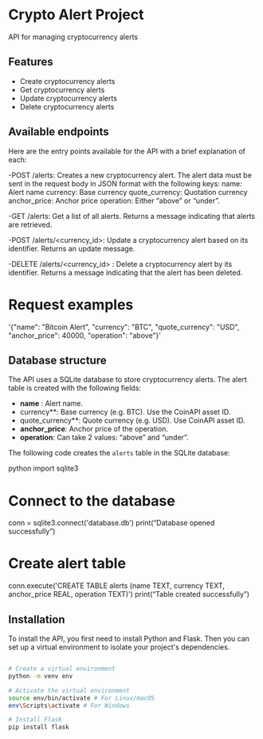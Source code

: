 
# Crypto Alert Project
API for managing cryptocurrency alerts

## Features
- Create cryptocurrency alerts
- Get cryptocurrency alerts
- Update cryptocurrency alerts
- Delete cryptocurrency alerts


## Available endpoints
Here are the entry points available for the API with a brief explanation of each:

-POST /alerts: Creates a new cryptocurrency alert. The alert data must be sent in the request body in JSON format with the following keys:
name: Alert name
currency: Base currency
quote_currency: Quotation currency
anchor_price: Anchor price
operation: Either “above” or “under”.

-GET /alerts: Get a list of all alerts. Returns a message indicating that alerts are retrieved.

-POST /alerts/<currency_id>: Update a cryptocurrency alert based on its identifier. Returns an update message.

-DELETE /alerts/<currency_id> : Delete a cryptocurrency alert by its identifier. Returns a message indicating that the alert has been deleted.

# Request examples
'{"name": "Bitcoin Alert", "currency": "BTC", "quote_currency": "USD", "anchor_price": 40000, "operation": "above"}'

## Database structure
The API uses a SQLite database to store cryptocurrency alerts. The alert table is created with the following fields:

- **name** : Alert name.
- currency**: Base currency (e.g. BTC). Use the CoinAPI asset ID.
- quote_currency**: Quote currency (e.g. USD). Use CoinAPI asset ID.
- **anchor_price**: Anchor price of the operation.
- **operation**: Can take 2 values: “above” and “under”.

The following code creates the `alerts` table in the SQLite database:

python
import sqlite3

# Connect to the database
conn = sqlite3.connect('database.db')
print(“Database opened successfully”)

# Create alert table
conn.execute('CREATE TABLE alerts (name TEXT, currency TEXT, anchor_price REAL, operation TEXT)')
print(“Table created successfully”)

## Installation
To install the API, you first need to install Python and Flask. Then you can set up a virtual environment to isolate your project's dependencies.

```bash

# Create a virtual environment
python -m venv env

# Activate the virtual environment
source env/bin/activate # For Linux/macOS
env\Scripts\activate # For Windows

# Install Flask
pip install flask
